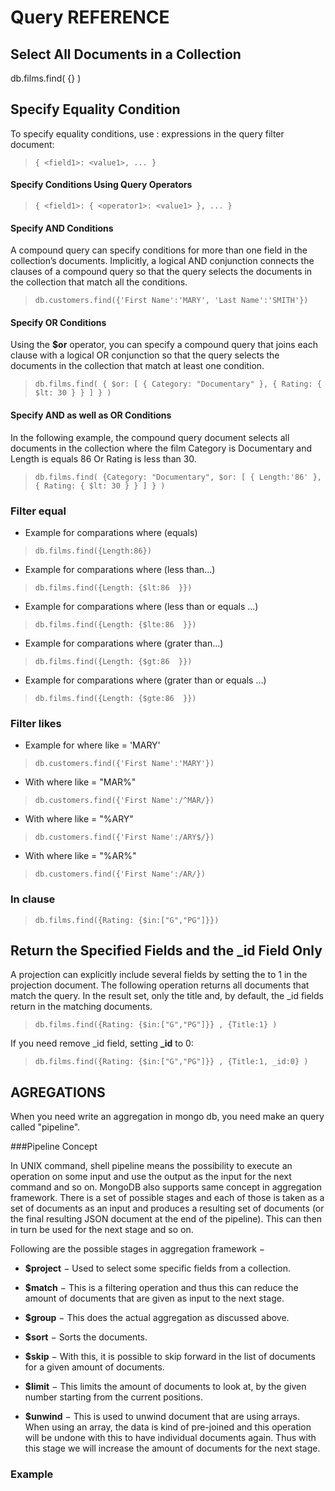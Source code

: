 # Query REFERENCE

## Select All Documents in a Collection
db.films.find( {} )

## Specify Equality Condition

To specify equality conditions, use <field>:<value> expressions in the query filter document:
 > `{ <field1>: <value1>, ... }`

#### Specify Conditions Using Query Operators
 > `{ <field1>: { <operator1>: <value1> }, ... }`

#### Specify AND Conditions
A compound query can specify conditions for more than one field in the collection’s documents. Implicitly, a logical AND conjunction connects the clauses of a compound query so that the query selects the documents in the collection that match all the conditions.

 >`db.customers.find({'First Name':'MARY', 'Last Name':'SMITH'})`

#### Specify OR Conditions
Using the **$or** operator, you can specify a compound query that joins each clause with a logical OR conjunction so that the query selects the documents in the collection that match at least one condition.

 > `db.films.find( { $or: [ { Category: "Documentary" }, { Rating: { $lt: 30 } } ] } )`

#### Specify AND as well as OR Conditions
In the following example, the compound query document selects all documents in the collection where the film Category is Documentary and Length is equals 86 Or  Rating is less than 30.

 > `db.films.find( {Category: "Documentary", $or: [ { Length:'86' }, { Rating: { $lt: 30 } } ] } ) `

### Filter equal
* Example for comparations where  (equals)
 > `db.films.find({Length:86})`

* Example for comparations where  (less than...)
 > `db.films.find({Length: {$lt:86  }})`
* Example for comparations where  (less than or equals ...)
 > `db.films.find({Length: {$lte:86  }})`

* Example for comparations where  (grater than...)
 > `db.films.find({Length: {$gt:86  }})`
* Example for comparations where  (grater than or equals ...)
 > `db.films.find({Length: {$gte:86  }})`


### Filter likes

* Example for where like = 'MARY'  
 >`db.customers.find({'First Name':'MARY'})`

* With where like = "MAR%"  
>`db.customers.find({'First Name':/^MAR/})`

* With where like = "%ARY"    
>`db.customers.find({'First Name':/ARY$/})`

* With where like = "%AR%"  
>`db.customers.find({'First Name':/AR/})`

### In clause

> `db.films.find({Rating: {$in:["G","PG"]}})`

## Return the Specified Fields and the _id Field Only
A projection can explicitly include several fields by setting the <field> to 1 in the projection document. The following operation returns all documents that match the query. In the result set, only the title and, by default, the _id fields return in the matching documents.

 > `db.films.find({Rating: {$in:["G","PG"]}} , {Title:1} )`

If you need remove _id field, setting **_id** to 0:

 > `db.films.find({Rating: {$in:["G","PG"]}} , {Title:1, _id:0} )`


## AGREGATIONS
When you need write an aggregation in mongo db, you need make an query called "pipeline".  

###Pipeline Concept

In UNIX command, shell pipeline means the possibility to execute an operation on some input and use the output as the input for the next command and so on. MongoDB also supports same concept in aggregation framework. There is a set of possible stages and each of those is taken as a set of documents as an input and produces a resulting set of documents (or the final resulting JSON document at the end of the pipeline). This can then in turn be used for the next stage and so on.

Following are the possible stages in aggregation framework −

* __$project__ − Used to select some specific fields from a collection.

* __$match__ − This is a filtering operation and thus this can reduce the amount of documents that are given as input to the next stage.

* __$group__ − This does the actual aggregation as discussed above.

* __$sort__ − Sorts the documents.

* __$skip__ − With this, it is possible to skip forward in the list of documents for a given amount of documents.

* __$limit__ − This limits the amount of documents to look at, by the given number starting from the current positions.

* __$unwind__ − This is used to unwind document that are using arrays. When using an array, the data is kind of pre-joined and this operation will be undone with this to have individual documents again. Thus with this stage we will increase the amount of documents for the next stage.

### Example

